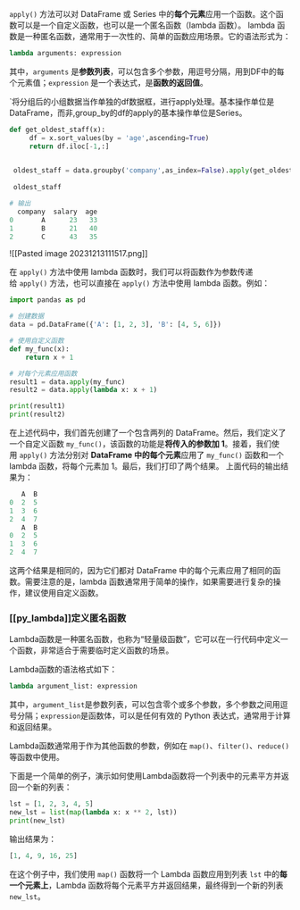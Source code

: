 `apply()` 方法可以对 DataFrame 或 Series 中的**每个元素**应用一个函数。这个函数可以是一个自定义函数，也可以是一个匿名函数（lambda 函数）。
lambda 函数是一种匿名函数，通常用于一次性的、简单的函数应用场景。它的语法形式为：

```python
lambda arguments: expression
```

其中，`arguments` 是**参数列表**，可以包含多个参数，用逗号分隔，用到DF中的每个元素值；`expression` 是一个表达式，是**函数的返回值**。

`将分组后的小组数据当作单独的df数据框，进行apply处理。基本操作单位是DataFrame，而非,group_by的df的apply的基本操作单位是Series。

```python
def get_oldest_staff(x):
     df = x.sort_values(by = 'age',ascending=True)
     return df.iloc[-1,:]

​
 oldest_staff = data.groupby('company',as_index=False).apply(get_oldest_staff)
​
 oldest_staff

# 输出
  company  salary  age  
0       A      23   33       
1       B      21   40       
2       C      43   35 
```

![[Pasted image 20231213111517.png]]


在 `apply()` 方法中使用 lambda 函数时，我们可以将函数作为参数传递给 `apply()` 方法，也可以直接在 `apply()` 方法中使用 lambda 函数。例如：

```python
import pandas as pd

# 创建数据
data = pd.DataFrame({'A': [1, 2, 3], 'B': [4, 5, 6]})

# 使用自定义函数
def my_func(x):
    return x + 1

# 对每个元素应用函数
result1 = data.apply(my_func)
result2 = data.apply(lambda x: x + 1)

print(result1)
print(result2)
```

在上述代码中，我们首先创建了一个包含两列的 DataFrame。然后，我们定义了一个自定义函数 `my_func()`，该函数的功能是**将传入的参数加 1**。接着，我们使用 `apply()` 方法分别对 **DataFrame 中的每个元素**应用了 `my_func()` 函数和一个 lambda 函数，将每个元素加 1。最后，我们打印了两个结果。
上面代码的输出结果为：

```python
   A  B
0  2  5
1  3  6
2  4  7
   A  B
0  2  5
1  3  6
2  4  7
```

这两个结果是相同的，因为它们都对 DataFrame 中的每个元素应用了相同的函数。需要注意的是，lambda 函数通常用于简单的操作，如果需要进行复杂的操作，建议使用自定义函数。



### [[py_lambda]]定义匿名函数
Lambda函数是一种匿名函数，也称为“轻量级函数”，它可以在一行代码中定义一个函数，非常适合于需要临时定义函数的场景。

Lambda函数的语法格式如下：

```python
lambda argument_list: expression
```

其中，`argument_list`是参数列表，可以包含零个或多个参数，多个参数之间用逗号分隔；`expression`是函数体，可以是任何有效的 Python 表达式，通常用于计算和返回结果。

Lambda函数通常用于作为其他函数的参数，例如在 `map()`、`filter()`、`reduce()` 等函数中使用。

下面是一个简单的例子，演示如何使用Lambda函数将一个列表中的元素平方并返回一个新的列表：

```python
lst = [1, 2, 3, 4, 5]
new_lst = list(map(lambda x: x ** 2, lst))
print(new_lst)
```

输出结果为：

```python
[1, 4, 9, 16, 25]
```

在这个例子中，我们使用 `map()` 函数将一个 Lambda 函数应用到列表 `lst` 中的**每一个元素上**，Lambda 函数将每个元素平方并返回结果，最终得到一个新的列表 `new_lst`。